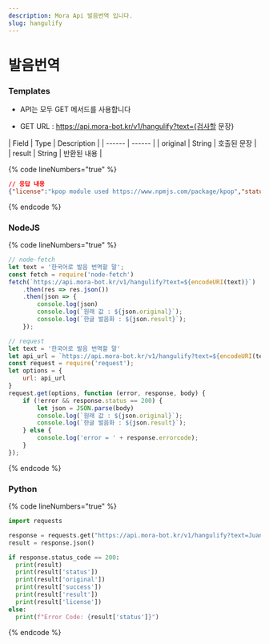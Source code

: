 ```yaml
---
description: Mora Api 발음번역 입니다.
slug: hangulify
---
```


# 발음번역

### Templates

* API는 모두 GET 메서드를 사용합니다

* GET URL : https://api.mora-bot.kr/v1/hangulify?text={검사할 문장}

| Field | Type | Description |
| ------ | ------ |
| original | String | 호출된 문장 |
| result | String | 반환된 내용 |

{% code lineNumbers="true" %}
```json
// 응답 내용
{"license":"kpop module used https://www.npmjs.com/package/kpop","status":200,"original":"annyeong","result":"안녕","success":true}
```
{% endcode %}

### NodeJS

{% code lineNumbers="true" %}
```javascript
// node-fetch
let text = '한국어로 발음 번역할 말';
const fetch = require('node-fetch')
fetch(`https://api.mora-bot.kr/v1/hangulify?text=${encodeURI(text)}`)
    .then(res => res.json())
    .then(json => {
        console.log(json)
        console.log(`원래 값 : ${json.original}`);
        console.log(`한글 발음화 : ${json.result}`);
    });

// request
let text = '한국어로 발음 번역할 말'
let api_url = `https://api.mora-bot.kr/v1/hangulify?text=${encodeURI(text)}`
const request = require('request');
let options = {
    url: api_url
}
request.get(options, function (error, response, body) {
    if (!error && response.status == 200) {
        let json = JSON.parse(body)
        console.log(`원래 값 : ${json.original}`);
        console.log(`한글 발음화 : ${json.result}`);
    } else {
        console.log('error = ' + response.errorcode);
    }
});
```
{% endcode %}

### Python

{% code lineNumbers="true" %}
```python
import requests

response = requests.get("https://api.mora-bot.kr/v1/hangulify?text=Juan")
result = response.json()

if response.status_code == 200:
  print(result)
  print(result['status'])
  print(result['original'])
  print(result['success'])
  print(result['result'])
  print(result['license'])
else:
  print(f"Error Code: {result['status']}")
```
{% endcode %}
